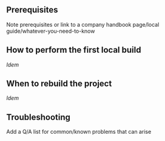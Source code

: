 ## Prerequisites

Note prerequisites or link to a company handbook page/local guide/whatever-you-need-to-know

## How to perform the first local build

_Idem_

## When to rebuild the project

_Idem_

## Troubleshooting

Add a Q/A list for common/known problems that can arise
